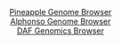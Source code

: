 <div id="Pineapple_Genome_Browser" align="center">
  <a href="https://igv.org/app/?sessionURL=blob:zZJdb9owFIb_i6VWmxQS54OkiVRNQGlhQDtAaVaqKjKJE1wSO9hOKCD..9xq0246qVxsmuQL.8gf73n8HECDuSCMggBYutnWTRNoQKzYdo7KqsC3qMQCBBkqBNYAxxnmmCYYBAeQISFROBurkyspKxEYBpFVq0Q0Z7qwdVSiPaNoK_SElUaPFQVaMo4k48LoctQwg.RNa4uXqKp09batt40USWSgoloxKphRYZrHW3Vf_KsU55iyEsdlXUjyFiBWeVTGVM_Ql0407yQJFmKEd8P0sjMadu7tfri4cXuL8G4QhW50Pic5RbLm.HLaNJi.dKbTyV0dmXT93E.TaFNvR9fJmX113n.pCMfi0vTMC9tzYfsVDKEpfvmfelaDnNj3vGrG3vO3nu1E5MzqOrPxkDRZ8z13vHD6bucWOGqgYEmtTADJinuBCTUbulrbcluvU_NCg9BXfDgjIHh80oDkKFmr7Y8HIHeV8gUIvKnf1NEA4ynmIGj5EHqm71ttx3Og75tH7QBqXvw9uNfhzPeg1bEsN85IIZXMaSxoJXREqd4kmZ7vT6TZrRazwYPiKOajq0G2ZuPF_Na5Q5shsSbv0rQVAfX42xeqVj.S6Z.Y95Egulyeqls.nBTZ7qZ27vfrwUiBilb7h.cunEzV_Gv4R0Sn4ckYL5FU.1VFLX861yBOEJWq0BBBlqQgchcpkmwLAtOylbogYQVTLgKeLz9BDWpmG37.rah9fDr.AA--">Pineapple Genome Browser</a>
</div>
<div id="Alphonso_Genome_Browser" align="center">
  <a href="https://igv.org/app/?sessionURL=blob:zZLvj5owHIf_lyZetgShwAFCYhb1dOd5O6OO03m5kAoFu4MW2wr.iP_7embL3tyS88WWJbwo3xT6.Tx9jqDCXBBGQQAs3XR00wQaEGtWz1BR5vgBFViAIEW5wBrgOMUc0xiD4AhSJCQKp_fqy7WUpQgMg8iyWSCaMV3YOirQgVFUCz1mhdFjeY5WjCPJuDC6HFXMIFnVrPEKlaWuzrZ1x0iQRAbKyzWjghklpllUq_9Fv0ZRhikrcFRsc0nOASKVR2VM9BR96sxnnTjGQozwfpi0O6Nh59Huh8vPbm8Zjm_noTu_mpGMIrnluN1_eImHo8JhntOwBuvNtEwmk_5iOJL2.FvDvrnq70rCsWibntmyPRdar2gITfDuf2qtHnJh897NOJH7CrYO2eI.njpf3e9paOb7fh3_ofdJAzmLt8oEEK.5F5hQs6GrOZbbfF2aLQ1CX9HhjIDg6VkDkqP4RW1_OgK5L5UvQODN9qyOBhhPMAdB04fQM33fcq69a.j75kk7gi3P_x7aQTj1PWh1LMuNUpJLJXMSCVoKHVGqV3GqZ4cLWVYNq7tk_gDORt00JfXQelwN5l921UPoXb9J01IE1OHnC1RV35Ppn3j3niC6XF0qm7exbXdwux7eLflssQlnt5OX.R32BnetN_HYquxlaFLGCyTVfjVRrz99qxAniEo1qIggK5ITuZ8riqwGgWnZSlsQs5wpDwHPVh.gBjXTgR9_62mfnk8_AA--">Alphonso Genome Browser</a>
</div>


<div id="DAF_Genomics_Browser" align="center">
  <a href="https://igv.org/app/?sessionURL=blob:tZFra9swFIb_i6D9ZDuWbMe1IQx367as3YUaL6ylhFNZjt3JkibJSZqQ_17hdgx2YQw6kITEubyvzrNHa6ZNJwXKEQlwEmCMPGRauSmhV5x9gJ4ZlDfADfOQZg3TTFCG8j1qwFioLi9cZWutMvlkUkPjr5iQfUdNYKIAlG_kYFvmUn0SQA87KWBjAip7l2xhAly1Uhg5AUqZMX44UUyslhtwx_fYcmzJlv3AbTeqLp0JZ6wOGnBuO1Gz7V.M_Adlt7oXxaIsxvpzdj.vZ8X5vPgcnVVXb6Yvr6qPbxfVdHFcdisBdtBstj4ip2Va8Hd0d6pwKON1s21T_ul23n4pjqJXx2db1WlmZjjFJ1GaZDFGBw9xSQcHAdFW4xzHXkpOPBLH_tM1SqZuClp2KL..8ZDVQL.69Os9svfKoUKGfRtGah6SumYa5X4WhinOMpLEaRxmGT54ezRo_swsX1eXWRqSgpBpcAu90286Pg7QCf0afC6QP3V2.19BiQpUYt7fLSjGLS7udvQia1XJ59j8FhNx7v_4rUbqHqwLPT6foAB3aj0T9geV6HBzeAA-">DAF Genomics Browser</a>
</div>
